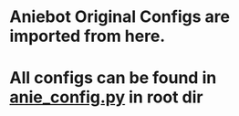 # Aniebot Original Configs are imported from here.

# All configs can be found in [anie_config.py](https://github.com/MdNoor786/Meow/blob/master/mew_config.py) in root dir
